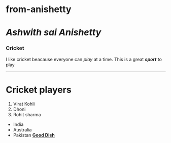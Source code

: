 # from-anishetty
# ***Ashwith sai Anishetty***
### **Cricket**
 I like cricket beacause everyone can *play* at a time.
 This is a great ***sport*** to play<br>

 ***
 # Cricket players

 1. Virat Kohli
 2. Dhoni
 3. Rohit sharma
 * India
 * Australia
 * Pakistan
 **[Good Dish](MyDish.md)**






 


